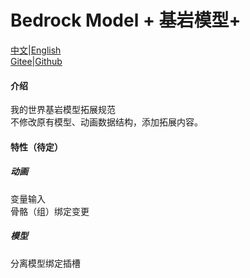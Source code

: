 # Bedrock Model + 基岩模型+
[中文](README.md)|[English](README.en.md)  
[Gitee](https://gitee.com/anecansaitin/bedrock-model-plus)|[Github](https://github.com/AnECanSaiTin/Bedrock-Model-Plus?tab=readme-ov-file)
#### 介绍
我的世界基岩模型拓展规范  
不修改原有模型、动画数据结构，添加拓展内容。
#### 特性（待定）
##### 动画
变量输入  
骨骼（组）绑定变更
##### 模型
分离模型绑定插槽  